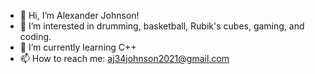 - 👋 Hi, I’m Alexander Johnson!
- 👀 I’m interested in drumming, basketball, Rubik's cubes, gaming, and coding.
- 🌱 I’m currently learning C++
- 📫 How to reach me: aj34johnson2021@gmail.com

<!---
DrumlineBaller/DrumlineBaller is a ✨ special ✨ repository because its `README.md` (this file) appears on your GitHub profile.
You can click the Preview link to take a look at your changes.
--->
